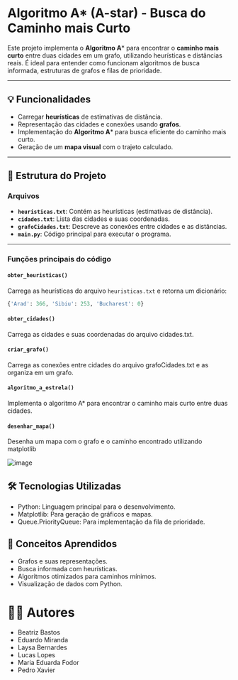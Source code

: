 # Algoritmo A* (A-star) - Busca do Caminho mais Curto

Este projeto implementa o **Algoritmo A*** para encontrar o **caminho mais curto** entre duas cidades em um grafo, utilizando heurísticas e distâncias reais. É ideal para entender como funcionam algoritmos de busca informada, estruturas de grafos e filas de prioridade.

---

## 💡 Funcionalidades

- Carregar **heurísticas** de estimativas de distância.
- Representação das cidades e conexões usando **grafos**.
- Implementação do **Algoritmo A*** para busca eficiente do caminho mais curto.
- Geração de um **mapa visual** com o trajeto calculado.

---

## 📂 Estrutura do Projeto

### Arquivos
- **`heuristicas.txt`**: Contém as heurísticas (estimativas de distância).
- **`cidades.txt`**: Lista das cidades e suas coordenadas.
- **`grafoCidades.txt`**: Descreve as conexões entre cidades e as distâncias.
- **`main.py`**: Código principal para executar o programa.

---

### Funções principais do código

#### `obter_heuristicas()`
Carrega as heurísticas do arquivo `heuristicas.txt` e retorna um dicionário:
```python
{'Arad': 366, 'Sibiu': 253, 'Bucharest': 0}

```
#### `obter_cidades()`
Carrega as cidades e suas coordenadas do arquivo cidades.txt.

#### `criar_grafo()`
Carrega as conexões entre cidades do arquivo grafoCidades.txt e as organiza em um grafo.

#### `algoritmo_a_estrela()`
Implementa o algoritmo A* para encontrar o caminho mais curto entre duas cidades.

#### `desenhar_mapa()`
Desenha um mapa com o grafo e o caminho encontrado utilizando matplotlib

![image](https://github.com/user-attachments/assets/9b55a8e3-bae7-4412-89b6-e2ef93f3f223)


## 🛠️ Tecnologias Utilizadas
- Python: Linguagem principal para o desenvolvimento.
- Matplotlib: Para geração de gráficos e mapas.
- Queue.PriorityQueue: Para implementação da fila de prioridade.

## 📖 Conceitos Aprendidos
- Grafos e suas representações.
- Busca informada com heurísticas.
- Algoritmos otimizados para caminhos mínimos.
- Visualização de dados com Python.

# 👨‍💻 Autores
- Beatriz Bastos
- Eduardo Miranda
- Laysa Bernardes
- Lucas Lopes
- Maria Eduarda Fodor
- Pedro Xavier
